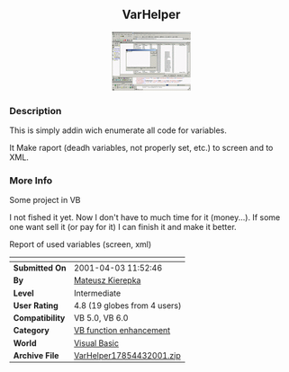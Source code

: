 ﻿<div align="center">

## VarHelper

<img src="PIC20014365152116.gif">
</div>

### Description

This is simply addin wich enumerate all code for variables.

It Make raport (deadh variables, not properly set, etc.) to screen and to XML.
 
### More Info
 
Some project in VB

I not fished it yet. Now I don't have to much time for it (money...). If some one want sell it (or pay for it) I can finish it and make it better.

Report of used variables (screen, xml)


<span>             |<span>
---                |---
**Submitted On**   |2001-04-03 11:52:46
**By**             |[Mateusz Kierepka](https://github.com/Planet-Source-Code/PSCIndex/blob/master/ByAuthor/mateusz-kierepka.md)
**Level**          |Intermediate
**User Rating**    |4.8 (19 globes from 4 users)
**Compatibility**  |VB 5\.0, VB 6\.0
**Category**       |[VB function enhancement](https://github.com/Planet-Source-Code/PSCIndex/blob/master/ByCategory/vb-function-enhancement__1-25.md)
**World**          |[Visual Basic](https://github.com/Planet-Source-Code/PSCIndex/blob/master/ByWorld/visual-basic.md)
**Archive File**   |[VarHelper17854432001\.zip](https://github.com/Planet-Source-Code/mateusz-kierepka-varhelper__1-22107/archive/master.zip)








